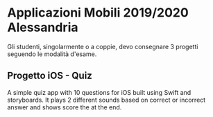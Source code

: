 # Applicazioni Mobili 2019/2020 Alessandria

Gli studenti, singolarmente o a coppie, devo consegnare 3 progetti seguendo le modalità d'esame.

## Progetto iOS - Quiz

A simple quiz app with 10 questions for iOS built using Swift and storyboards. It plays 2 different sounds based on correct or incorrect answer and shows score the at the end.
